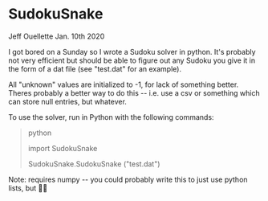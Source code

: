 # SudokuSnake

Jeff Ouellette
Jan. 10th 2020

I got bored on a Sunday so I wrote a Sudoku solver in python. It's probably not very efficient but should be able to figure out any Sudoku you give it in the form of a dat file (see "test.dat" for an example).

All "unknown" values are initialized to -1, for lack of something better. Theres probably a better way to do this -- i.e. use a csv or something which can store null entries, but whatever.

To use the solver, run in Python with the following commands:

> python
>
> import SudokuSnake
>
> SudokuSnake.SudokuSnake ("test.dat")

Note: requires numpy -- you could probably write this to just use python lists, but :man_shrugging:
